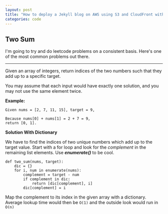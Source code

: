 ```yaml
---
layout: post
title: "How to deploy a Jekyll blog on AWS using S3 and CloudFront with a TLS certificate"
categories: code
---
```


## Two Sum

I'm going to try and do leetcode problems on a consistent basis. Here's one of the most common problems out there.

***

Given an array of integers, return indices of the two numbers such that they add up to a specific target.

You may assume that each input would have exactly one solution, and you may not use the same element twice.

**Example:**

```
Given nums = [2, 7, 11, 15], target = 9,

Because nums[0] + nums[1] = 2 + 7 = 9,
return [0, 1].
```


**Solution With Dictionary**

We have to find the indices of two unique numbers which add up to the target value. Start with a for loop and look for the *complement* in the remaining list elements. Use ***enumerate()*** to be cool.

```
def two_sum(nums, target):
	dic = {}
	for i, num in enumerate(nums):
		complement = target - num
		if complement in dic:
			return [dic[complement], i]
		dic[complement] = i
```

Map the complement to its index in the given array with a dictionary. Average lookup time would then be `O(1)` and the outside look would run in `O(n)`









